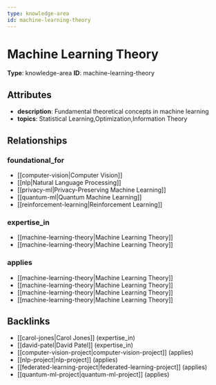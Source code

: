 ```yaml
---
type: knowledge-area
id: machine-learning-theory
---
```


# Machine Learning Theory

**Type**: knowledge-area
**ID**: machine-learning-theory

## Attributes

- **description**: Fundamental theoretical concepts in machine learning
- **topics**: Statistical Learning,Optimization,Information Theory

## Relationships

### foundational_for

- [[computer-vision|Computer Vision]]
- [[nlp|Natural Language Processing]]
- [[privacy-ml|Privacy-Preserving Machine Learning]]
- [[quantum-ml|Quantum Machine Learning]]
- [[reinforcement-learning|Reinforcement Learning]]

### expertise_in

- [[machine-learning-theory|Machine Learning Theory]]
- [[machine-learning-theory|Machine Learning Theory]]

### applies

- [[machine-learning-theory|Machine Learning Theory]]
- [[machine-learning-theory|Machine Learning Theory]]
- [[machine-learning-theory|Machine Learning Theory]]
- [[machine-learning-theory|Machine Learning Theory]]

## Backlinks

- [[carol-jones|Carol Jones]] (expertise_in)
- [[david-patel|David Patel]] (expertise_in)
- [[computer-vision-project|computer-vision-project]] (applies)
- [[nlp-project|nlp-project]] (applies)
- [[federated-learning-project|federated-learning-project]] (applies)
- [[quantum-ml-project|quantum-ml-project]] (applies)

